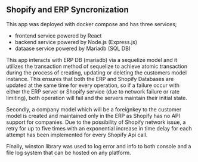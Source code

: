 ## Shopify and ERP Syncronization

This app was deployed with docker compose and has three services;
* frontend service powered by React
* backend service powered by Node.js (Express.js)
* dataase service powered by Mariadb (SQL DB)

This app interacts with ERP DB (mariadb) via a sequelize model and it utilizes the transaction method of sequelize to achieve atomic transaction during the process of creating, 
updating or deleting the customers model instance. This ensures that both the ERP and Shopify Databases are updated at the same time for every operation, so if a failure occur with 
either the ERP server or Shopify service (due to network failure or rate limiting), both operation will fail and the servers maintain their initial state. 

Secondly, a company model which will be a foreignkey to the customer model is created and maintained only in the ERP as Shopify has no API support for companies. Due to the possibility of 
Shopify network issue, a retry for up to five times with an exponential increase in time delay for each attempt has been implemented for every Shopify Api call.

Finally, winston library was used to log error and info to both console and a file log system that can be hosted on any platform.
